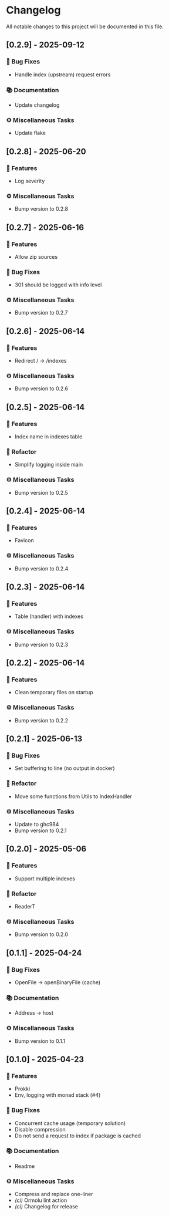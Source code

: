 # Changelog

All notable changes to this project will be documented in this file.

## [0.2.9] - 2025-09-12

### 🐛 Bug Fixes

- Handle index (upstream) request errors

### 📚 Documentation

- Update changelog

### ⚙️ Miscellaneous Tasks

- Update flake

## [0.2.8] - 2025-06-20

### 🚀 Features

- Log severity

### ⚙️ Miscellaneous Tasks

- Bump version to 0.2.8

## [0.2.7] - 2025-06-16

### 🚀 Features

- Allow zip sources

### 🐛 Bug Fixes

- 301 should be logged with info level

### ⚙️ Miscellaneous Tasks

- Bump version to 0.2.7

## [0.2.6] - 2025-06-14

### 🚀 Features

- Redirect / -> /indexes

### ⚙️ Miscellaneous Tasks

- Bump version to 0.2.6

## [0.2.5] - 2025-06-14

### 🚀 Features

- Index name in indexes table

### 🚜 Refactor

- Simplify logging inside main

### ⚙️ Miscellaneous Tasks

- Bump version to 0.2.5

## [0.2.4] - 2025-06-14

### 🚀 Features

- Favicon

### ⚙️ Miscellaneous Tasks

- Bump version to 0.2.4

## [0.2.3] - 2025-06-14

### 🚀 Features

- Table (handler) with indexes

### ⚙️ Miscellaneous Tasks

- Bump version to 0.2.3

## [0.2.2] - 2025-06-14

### 🚀 Features

- Clean temporary files on startup

### ⚙️ Miscellaneous Tasks

- Bump version to 0.2.2

## [0.2.1] - 2025-06-13

### 🐛 Bug Fixes

- Set buffering to line (no output in docker)

### 🚜 Refactor

- Move some functions from Utils to IndexHandler

### ⚙️ Miscellaneous Tasks

- Update to ghc984
- Bump version to 0.2.1

## [0.2.0] - 2025-05-06

### 🚀 Features

- Support multiple indexes

### 🚜 Refactor

- ReaderT

### ⚙️ Miscellaneous Tasks

- Bump version to 0.2.0

## [0.1.1] - 2025-04-24

### 🐛 Bug Fixes

- OpenFile -> openBinaryFile (cache)

### 📚 Documentation

- Address -> host

### ⚙️ Miscellaneous Tasks

- Bump version to 0.1.1

## [0.1.0] - 2025-04-23

### 🚀 Features

- Prokki
- Env, logging with monad stack (#4)

### 🐛 Bug Fixes

- Concurrent cache usage (temporary solution)
- Disable compression
- Do not send a request to index if package is cached

### 📚 Documentation

- Readme

### ⚙️ Miscellaneous Tasks

- Compress and replace one-liner
- *(ci)* Ormolu lint action
- *(ci)* Changelog for release

<!-- generated by git-cliff -->
